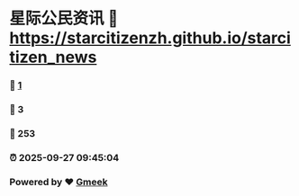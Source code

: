 # 星际公民资讯 :link: https://starcitizenzh.github.io/starcitizen_news 
### :page_facing_up: [1](https://starcitizenzh.github.io/starcitizen_news/tag.html) 
### :speech_balloon: 3 
### :hibiscus: 253 
### :alarm_clock: 2025-09-27 09:45:04 
### Powered by :heart: [Gmeek](https://github.com/Meekdai/Gmeek)
